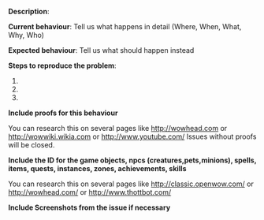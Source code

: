 **Description**:

**Current behaviour**: Tell us what happens in detail (Where, When, What, Why, Who)

**Expected behaviour**: Tell us what should happen instead

**Steps to reproduce the problem**:

1. 
2. 
3. 

**Include proofs for this behaviour**

You can research this on several pages like http://wowhead.com or http://wowwiki.wikia.com or http://www.youtube.com/
Issues without proofs will be closed.

**Include the ID for the game objects, npcs (creatures,pets,minions), spells, items, quests, instances, zones, achievements, skills**

You can research this on several pages like http://classic.openwow.com/ or http://wowhead.com/ or http://www.thottbot.com/

**Include Screenshots from the issue if necessary**
